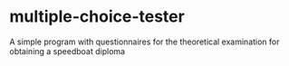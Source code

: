 # multiple-choice-tester
A simple program with questionnaires for the theoretical examination for obtaining a speedboat diploma

